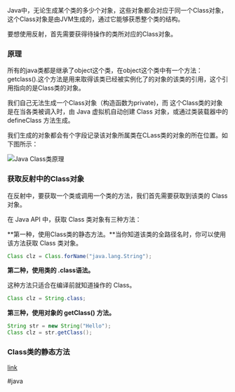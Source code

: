 Java中，无论生成某个类的多少个对象，这些对象都会对应于同一个Class对象，这个Class对象是由JVM生成的，通过它能够获悉整个类的结构。

要想使用反射，首先需要获得待操作的类所对应的Class对象。

### 原理

所有的java类都是继承了object这个类，在object这个类中有一个方法：getclass().这个方法是用来取得该类已经被实例化了的对象的该类的引用，这个引用指向的是Class类的对象。

我们自己无法生成一个Class对象（构造函数为private)，而 这个Class类的对象是在当各类被调入时，由 Java 虚拟机自动创建 Class 对象，或通过类装载器中的 defineClass 方法生成。

我们生成的对象都会有个字段记录该对象所属类在CLass类的对象的所在位置。如下图所示：

![Java Class类原理](http://dl.iteye.com/upload/picture/pic/101542/0047a6e9-6608-3c3c-a67c-d8ee95e7fcb8.jpg?_=4680532)

### 获取反射中的Class对象

在反射中，要获取一个类或调用一个类的方法，我们首先需要获取到该类的 Class 对象。

在 Java API 中，获取 Class 类对象有三种方法：

**第一种，使用Class类的静态方法。**当你知道该类的全路径名时，你可以使用该方法获取 Class 类对象。

```java
Class clz = Class.forName("java.lang.String");
```

**第二种，使用类的 .class语法。**

这种方法只适合在编译前就知道操作的 Class。

```java
Class clz = String.class;
```

**第三种，使用对象的 getClass() 方法。**

```java
String str = new String("Hello");
Class clz = str.getClass();
```

### Class类的静态方法
[link](http://www.51gjie.com/java/777.html)

#java
